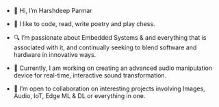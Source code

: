 - 👋 Hi, I’m Harshdeep Parmar
  
- 🔖 I like to code, read, write poetry and play chess.
  
- 🔍 I’m passionate about Embedded Systems & and everything that is associated with it, and continually seeking to blend software and hardware in innovative ways.
  
- 🚀 Currently, I am working on creating an advanced audio manipulation device for real-time, interactive sound transformation.
  
- 🤝 I’m open to collaboration on interesting projects involving Images, Audio, IoT, Edge ML & DL or everything in one.

<!---
hdparmar/hdparmar is a ✨ special ✨ repository because its `README.md` (this file) appears on your GitHub profile.
You can click the Preview link to take a look at your changes.
--->
